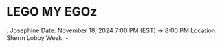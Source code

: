 # LEGO MY EGOz

: Josephine
Date: November 18, 2024 7:00 PM (EST) → 8:00 PM
Location: Sherm Lobby
Week: -